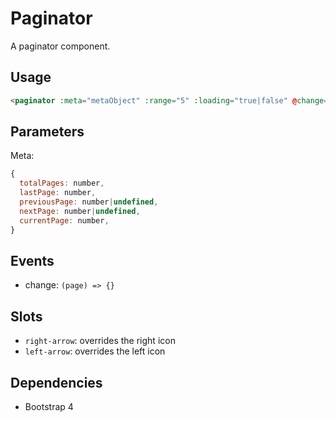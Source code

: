 
# Paginator
A paginator component.

## Usage
```html
<paginator :meta="metaObject" :range="5" :loading="true|false" @change="onPageChange"></paginator>
```

## Parameters

Meta:
```javascript
{
  totalPages: number,
  lastPage: number,
  previousPage: number|undefined,
  nextPage: number|undefined,
  currentPage: number,
}
```

## Events

* change: `(page) => {}`

## Slots
* `right-arrow`: overrides the right icon
* `left-arrow`: overrides the left icon

## Dependencies
- Bootstrap 4
